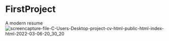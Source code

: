 # FirstProject
A modern resume
![screencapture-file-C-Users-Desktop-project-cv-html-public-html-index-html-2022-03-06-20_30_20](https://user-images.githubusercontent.com/89484697/156939084-c03139ac-b1c3-4137-8474-e80aace2e43a.png)
